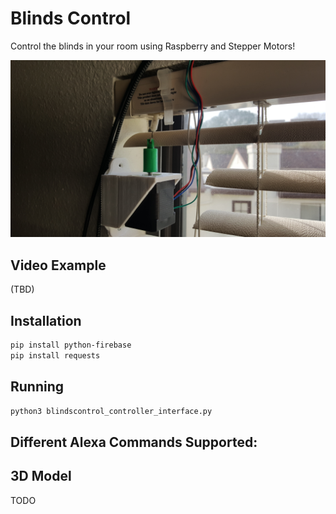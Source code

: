 # Blinds Control
Control the blinds in your room using Raspberry and Stepper Motors!

![Hardware](https://github.com/NickEngmann/BlindsControl/blob/raspberrypi/img/1.jpg)

## Video Example
(TBD) </br>

## Installation

```bash
pip install python-firebase
pip install requests
```

## Running
```bash
python3 blindscontrol_controller_interface.py
```

## Different Alexa Commands Supported:

## 3D Model
TODO 